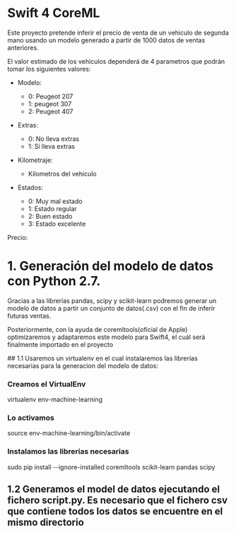 # Swift 4 CoreML

Este proyecto pretende inferir el precio de venta de un vehiculo de segunda mano usando un modelo generado a partir de 1000 datos de ventas anteriores.

El valor estimado de los vehiculos dependerá de 4 parametros que podrán tomar los siguientes valores:


- Modelo:

	-	0: Peugeot 207
	-	1: peugeot 307
	-	2: Peugeot 407

- Extras:
	-	0: No lleva extras
	-	1: Si lleva extras

- Kilometraje:
	-	Kilometros del vehículo 

- Estados:
	-	0: Muy mal estado
	-	1: Estado regular
	-	2: Buen estado
	-	3: Estado excelente

Precio:


# 1. Generación del modelo de datos con Python 2.7.

Gracias a las librerías pandas, scipy y scikit-learn podremos generar un modelo de datos a partir un conjunto de datos(.csv) con el fin de inferir futuras ventas.

Posteriormente, con la ayuda de coremltools(oficial de Apple) optimizaremos y adaptaremos este modelo para Swift4, el cuál será finalmente importado en el proyecto


## 1.1 Usaremos un virtualenv en el cual instalaremos las librerías necesarias para la generacion del modelo de datos:

### Creamos el VirtualEnv
virtualenv env-machine-learning
### Lo activamos
source env-machine-learning/bin/activate
### Instalamos las librerias necesarias
sudo pip install --ignore-installed coremltools scikit-learn pandas scipy

## 1.2 Generamos el model de datos ejecutando el fichero script.py. Es necesario que el fichero csv que contiene todos los datos se encuentre en el mismo directorio




